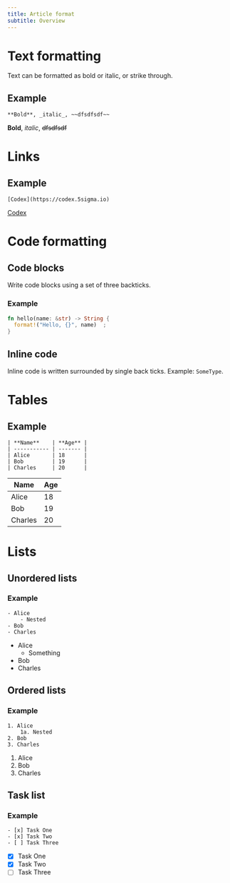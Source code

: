 ```yaml
---
title: Article format
subtitle: Overview
---
```


# Text formatting

Text can be formatted as bold or italic, or strike through.

## Example

```
**Bold**, _italic_, ~~dfsdfsdf~~ 
```

**Bold**, _italic_, ~~dfsdfsdf~~ 

# Links

## Example

```
[Codex](https://codex.5sigma.io)
```
[Codex](https://codex.5sigma.io)

# Code formatting

## Code blocks

Write code blocks using a set of three backticks.

### Example

<Codeexample />

```Rust
fn hello(name: &str) -> String {
  format!("Hello, {}", name)  ;
}
```

## Inline code

Inline code is written surrounded by single back ticks. Example: `SomeType`.


# Tables

## Example

```
| **Name**    | **Age** |
| ----------- | ------- |
| Alice       | 18      |
| Bob         | 19      |
| Charles     | 20      |
```

| **Name**    | **Age** |
| ----------- | ------- |
| Alice       | 18      |
| Bob         | 19      |
| Charles     | 20      |

# Lists 

## Unordered lists

### Example

```
- Alice
    - Nested
- Bob
- Charles
```
- Alice
    - Something
- Bob
- Charles

## Ordered lists

### Example

```
1. Alice
    1a. Nested
2. Bob
3. Charles
```

1. Alice
2. Bob
3. Charles


## Task list

### Example
```
- [x] Task One
- [x] Task Two
- [ ] Task Three
```

- [x] Task One
- [x] Task Two
- [ ] Task Three
